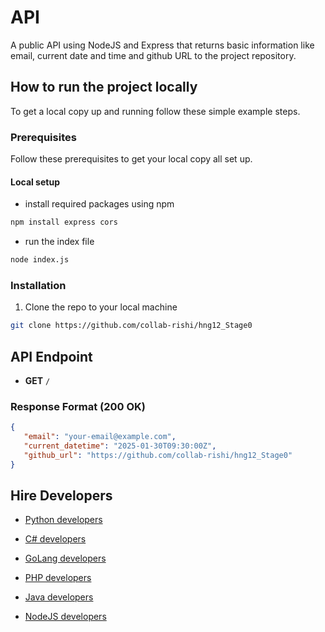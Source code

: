 # API

A public API using NodeJS and Express that returns basic information like email, current date and time and github URL to the project repository.

## How to run the project locally

To get a local copy up and running follow these simple example steps.

### Prerequisites

Follow these prerequisites to get your local copy all set up.

#### Local setup

- install required packages using npm

```sh
npm install express cors
```

- run the index file

```sh
node index.js
```


### Installation

1. Clone the repo to your local machine

```sh
git clone https://github.com/collab-rishi/hng12_Stage0
```


## API Endpoint

- **GET** `/`


### Response Format (200 OK)

````json
{
   "email": "your-email@example.com",
   "current_datetime": "2025-01-30T09:30:00Z",
   "github_url": "https://github.com/collab-rishi/hng12_Stage0"
}
````

## Hire Developers
* [Python developers](https://hng.tech/hire/python-developers)

* [C# developers](https://hng.tech/hire/csharp-developers)

* [GoLang developers](https://hng.tech/hire/golang-developers)

* [PHP developers](https://hng.tech/hire/php-developers)

* [Java developers](https://hng.tech/hire/java-developers)

* [NodeJS developers](https://hng.tech/hire/nodejs-developers)

